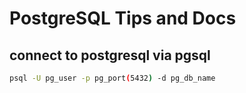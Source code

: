 # PostgreSQL Tips and Docs

## connect to postgresql via pgsql

```bash
psql -U pg_user -p pg_port(5432) -d pg_db_name
```
